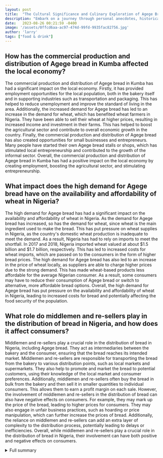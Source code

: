 ```yaml
---
layout: post
title:  "The Cultural Significance and Culinary Exploration of Agege Bread"
description: "Embark on a journey through personal anecdotes, historical narration, and culinary exploration to discover the cultural significance of Agege bread, a traditional Nigerian bread that holds a special place in the author's heart."
date:   2023-08-26 00:21:59 -0400
image: '/assets/0ffcd6aa-ac97-474d-99fd-9935fac82756.jpg'
author: 'larry'
tags: ["food & drink"]
---
```


## How has the commercial production and distribution of Agege bread in Kumba affected the local economy?
The commercial production and distribution of Agege bread in Kumba has had a significant impact on the local economy. Firstly, it has provided employment opportunities for the local population, both in the bakery itself and in supporting industries such as transportation and packaging. This has helped to reduce unemployment and improve the standard of living in the area. Additionally, the increased demand for Agege bread has led to an increase in the demand for wheat, which has benefited wheat farmers in Nigeria. They have been able to sell their wheat at higher prices, resulting in increased income and investment in their farms. This has helped to boost the agricultural sector and contribute to overall economic growth in the country. Finally, the commercial production and distribution of Agege bread has also created opportunities for small businesses and entrepreneurs. Many people have started their own Agege bread stalls or shops, which has stimulated local entrepreneurship and contributed to the growth of the informal sector. Overall, the commercial production and distribution of Agege bread in Kumba has had a positive impact on the local economy by creating employment, boosting the agricultural sector, and stimulating entrepreneurship.

## What impact does the high demand for Agege bread have on the availability and affordability of wheat in Nigeria?
The high demand for Agege bread has had a significant impact on the availability and affordability of wheat in Nigeria. As the demand for Agege bread has increased, so has the demand for wheat, since wheat is the main ingredient used to make the bread. This has put pressure on wheat supplies in Nigeria, as the country's domestic wheat production is inadequate to meet the demand. As a result, Nigeria has had to rely on imports to meet the shortfall. In 2017 and 2018, Nigeria imported wheat valued at about $1.5 billion and $1.7 billion, respectively. This has led to increased costs for wheat imports, which are passed on to the consumers in the form of higher bread prices. The high demand for Agege bread has also led to an increase in the price of wheat locally, as suppliers are able to charge higher prices due to the strong demand. This has made wheat-based products less affordable for the average Nigerian consumer. As a result, some consumers may have to reduce their consumption of Agege bread or switch to alternative, more affordable bread options. Overall, the high demand for Agege bread has put pressure on the availability and affordability of wheat in Nigeria, leading to increased costs for bread and potentially affecting the food security of the population.

## What role do middlemen and re-sellers play in the distribution of bread in Nigeria, and how does it affect consumers?
Middlemen and re-sellers play a crucial role in the distribution of bread in Nigeria, including Agege bread. They act as intermediaries between the bakery and the consumer, ensuring that the bread reaches its intended market. Middlemen and re-sellers are responsible for transporting the bread from the bakery to various distribution points, such as local markets and supermarkets. They also help to promote and market the bread to potential customers, using their knowledge of the local market and consumer preferences. Additionally, middlemen and re-sellers often buy the bread in bulk from the bakery and then sell it in smaller quantities to individual consumers. This allows them to earn a profit margin on each sale. However, the involvement of middlemen and re-sellers in the distribution of bread can also have negative effects on consumers. For example, they may mark up the price of the bread, leading to higher prices for consumers. They may also engage in unfair business practices, such as hoarding or price manipulation, which can further increase the prices of bread. Additionally, the reliance on middlemen and re-sellers can add an extra layer of complexity to the distribution process, potentially leading to delays or inefficiencies. Overall, while middlemen and re-sellers play a crucial role in the distribution of bread in Nigeria, their involvement can have both positive and negative effects on consumers.


<details>
        <summary>Full summary</summary>
<p>I. Introduction</p>
<p>Growing up with my Dad's love for bread</p>
<p>II. Personal Connection to Agege Bread</p>
<p>The absence of Agege bread in our household</p>
<p>III. Agege Bread's Cultural Significance</p>
<p>The unique qualities and uses of Agege bread</p>
<p>IV. The Journey of Agege Bread</p>
<p>Remembering my Dad's love for bread</p>
<p>Visiting Nigeria and experiencing the culture and cuisine</p>
<p>A Story from My Father about His Historical Narration on the Journey of Agege Bread from Nigeria to Cameroon</p>
<p>Transportation of Agege bread from Nigeria to Cameroon by 'Man No Rest'</p>
<p>Transfer of Agege bread at Ekok village in Cameroon</p>
<p>Transportation of Agege bread to Mamfe, Kumba, and other cities in the Southwest Region of Cameroon</p>
<p>High demand for Agege bread leading to the construction of an Agege bread bakery in Kumba</p>
<p>Commercial production and distribution of Agege bread in Kumba</p>
<p>Identification of Agege bread as Kumba bread by loyal customers</p>
<p>The branding of Kumba bread as a food with deep socio-cultural heritage</p>
<p>V. The Unique Qualities of Agege Bread</p>
<p>Agege bread is a century-old sweet tasting bread popular with the Hausa people in Nigeria.</p>
<p>Traditional Agege bread is not sold as sliced bread.</p>
<p>Agege is a district in the Ikeja Division of Lagos State, Nigeria.</p>
<p>VI. Recipes and Culinary Uses of Agege Bread</p>
<p>The ingredients for making sweet Nigerian Agege bread are: 6 cups all-purpose flour, 2 packages of active dry yeast, ½ cup of white sugar, 2½ cups of warm water, 3 tablespoons of softened butter, and 1 tablespoon of salt.</p>
<p>The directions for making sweet Nigerian Agege bread are: 1. Dissolve yeast and sugar in warm water. 2. Stir in butter, salt, and two cups of flour. 3. Stir in the remaining flour gradually. 4. Knead the dough until smooth and elastic. 5. Let the dough rise until doubled in volume. 6. Deflate the dough and shape it into loaves. 7. Let the loaves rise until doubled in volume. 8. Bake the loaves until golden brown.</p>
<p>An Agege bread breakfast sandwich recipe includes: 4 large eggs, 1 medium tomato, 1 small zucchini, 1 small onion, ½ cup chopped green pepper, ¼ teaspoon salt, ½ teaspoon red pepper, and 1 tablespoon butter.</p>
<p>The directions for making an Agege bread breakfast sandwich are: 1. Beat the eggs and add the remaining ingredients except butter. 2. Melt butter in a skillet and pour the egg mixture into the skillet. 3. Cook the omelet until puffed and lightly browned. 4. Loosen the omelet from the skillet and place it between slices of Agege bread.</p>
<p>VII. Nigeria's Economy and Food Consumption</p>
<p>Nigeria is the most populous country in Africa. Nigeria has the largest economy by GDP in Africa. Agriculture is important to Nigeria's economy and daily lives. Nigeria is a net importer of food and agricultural products. Bread, semolina, pasta, and other wheat flour-based products are staples in Nigeria. Nigeria has a large population of youth. Nigeria is Africa's biggest oil exporter. Nigeria has the largest natural gas reserves in Africa. Nigeria accounts for nearly 20% of continental GDP. Nigeria accounts for about 47% of West Africa's population. Nigeria faces developmental challenges such as reducing dependency on oil, addressing infrastructure, and governance issues. Farming sector employs about 70% of Nigeria's labor force. Nigeria's small farms produce 80% of the total food. Conflicts and climate events affect agriculture in Nigeria. Nigeria's population is projected to reach 392 million by 2050. Nigeria is a member of the World Trade Organization (WTO) but employs trade-restrictive measures. Nigeria has over 30 million hectares of farmland under cultivation. Nigeria depends on local farms for food. Demand for wheat and wheat flour-based products is increasing in Nigeria. Nigeria's wheat production is inadequate to meet demand. Nigeria imports wheat valued at about $1.5 billion and $1.7 billion in 2017 and 2018, respectively. Nigeria's bakery product market is expected to grow. Nigeria has a large market for bread consumption. Nigeria's key supplier of bread and bakery is the UK. Nigeria's key importer of bread and bakery is Thailand. Average export price for bread and bakery in Nigeria is $2,449 per tonne. Average import price for bread and bakery in Nigeria is $1,952 per tonne. Nigeria has a massive market for bread with a consumption of 7.2 million loaves per day. Sugar bread is the No. 1 bakery product in Nigeria. Nigeria's artisan bakeries dominate the market. Middlemen and re-sellers play a role in bread distribution in Nigeria.</p>
<p>VIII. Challenges and Future of Nigeria's Agriculture</p>
<p>The word 'swallow' originated from the Anambra dialect. The word for swallow foods originated in West Africa. The cassava plant is native to South America. Cassava was introduced to West Africa during the Colonial period. Garri did not become popular in Nigeria until the 19th century. Garri is pre-prepared and sold in grocery stores across Nigeria. Eba is one of the most popular Nigerian swallows.</p>
<p>IX. Bread Market in Nigeria</p>
<p>X. Conclusion</p>
</details>